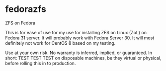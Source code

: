# fedorazfs
ZFS on Fedora

This is for ease of use for my use for installing ZFS on Linux (ZoL) on Fedora 31 server. It will probably work with Fedora Server 30. It will most definitely not work for CentOS 8 based on my testing.

Use at your own risk. No warranty is inferred, implied, or guaranteed. In short: TEST TEST TEST on disposable machines, be they virtual or physical, before rolling this in to production.

